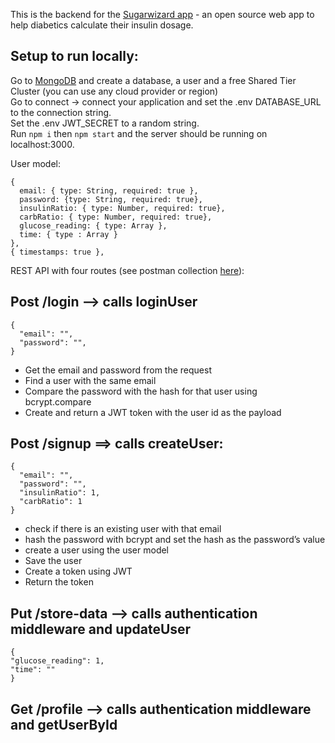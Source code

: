 This is the backend for the [Sugarwizard app](https://sugarwizard.netlify.app/) - an open source web app to help diabetics calculate their insulin dosage. 

## Setup to run locally:
Go to [MongoDB](https://www.mongodb.com/) and create a database, a user and a free Shared Tier Cluster (you can use any cloud provider or region) <br>
Go to connect -> connect your application and set the .env DATABASE_URL to the connection string. <br> 
Set the .env JWT_SECRET to a random string. <br>
Run `npm i` then `npm start` and the server should be running on localhost:3000. <br>

User model:
```
{
  email: { type: String, required: true },
  password: {type: String, required: true},
  insulinRatio: { type: Number, required: true},
  carbRatio: { type: Number, required: true},
  glucose_reading: { type: Array },
  time: { type : Array }
},
{ timestamps: true },
```

REST API with four routes (see postman collection [here](https://www.getpostman.com/collections/a8e0a55c4f4b0f03c50f)):

## Post /login —> calls loginUser
  ```
  {
    "email": "",
    "password": "",
  }
  ```

* Get the email and password from the request
* Find a user with the same email
* Compare the password with the hash for that user using bcrypt.compare
* Create and return a JWT token with the user id as the payload

## Post /signup ==> calls createUser:
  ```
  {
    "email": "",
    "password": "",
    "insulinRatio": 1,
    "carbRatio": 1
  }
  ```

- check if there is an existing user with that email
- hash the password with bcrypt and set the hash as the password’s value
- create a user using the user model
- Save the user
- Create a token using JWT
- Return the token

## Put /store-data —> calls authentication middleware and updateUser
   ```
  {
  "glucose_reading": 1,
  "time": ""
  }
  ```

## Get /profile —> calls authentication middleware and getUserById
